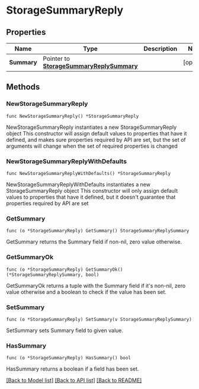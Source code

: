 # StorageSummaryReply

## Properties

Name | Type | Description | Notes
------------ | ------------- | ------------- | -------------
**Summary** | Pointer to [**StorageSummaryReplySummary**](StorageSummaryReplySummary.md) |  | [optional] 

## Methods

### NewStorageSummaryReply

`func NewStorageSummaryReply() *StorageSummaryReply`

NewStorageSummaryReply instantiates a new StorageSummaryReply object
This constructor will assign default values to properties that have it defined,
and makes sure properties required by API are set, but the set of arguments
will change when the set of required properties is changed

### NewStorageSummaryReplyWithDefaults

`func NewStorageSummaryReplyWithDefaults() *StorageSummaryReply`

NewStorageSummaryReplyWithDefaults instantiates a new StorageSummaryReply object
This constructor will only assign default values to properties that have it defined,
but it doesn't guarantee that properties required by API are set

### GetSummary

`func (o *StorageSummaryReply) GetSummary() StorageSummaryReplySummary`

GetSummary returns the Summary field if non-nil, zero value otherwise.

### GetSummaryOk

`func (o *StorageSummaryReply) GetSummaryOk() (*StorageSummaryReplySummary, bool)`

GetSummaryOk returns a tuple with the Summary field if it's non-nil, zero value otherwise
and a boolean to check if the value has been set.

### SetSummary

`func (o *StorageSummaryReply) SetSummary(v StorageSummaryReplySummary)`

SetSummary sets Summary field to given value.

### HasSummary

`func (o *StorageSummaryReply) HasSummary() bool`

HasSummary returns a boolean if a field has been set.


[[Back to Model list]](../README.md#documentation-for-models) [[Back to API list]](../README.md#documentation-for-api-endpoints) [[Back to README]](../README.md)


